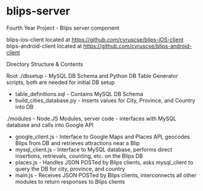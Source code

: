 # blips-server
Fourth Year Project - Blips server component

blips-ios-client located at https://github.com/cyruscse/blips-iOS-client
blips-android-client located at https://github.com/cyruscse/blips-android-client

Directory Structure & Contents

Root
./dbsetup - MySQL DB Schema and Python DB Table Generator scripts, both are needed for initial DB setup
   - table_definitions.sql - Contains MySQL DB Schema
   - build_cities_database.py - Inserts values for City, Province, and Country into DB

./modules - Node.JS Modules, server code - interfaces with MySQL database and calls into Google API
   - google_client.js - Interface to Google Maps and Places API, geocodes Blips from DB and retrieves attractions near a Blip
   - mysql_client.js - Interface to MySQL database, performs direct insertions, retrievals, counting, etc. on the Blips DB
   - places.js - Handles JSON POSTed by Blips clients, asks mysql_client to query the DB for city, province, and country
   - main.js - Receives JSON POSTed by Blips clients, interconnects all other modules to return responses to Blips clients
 